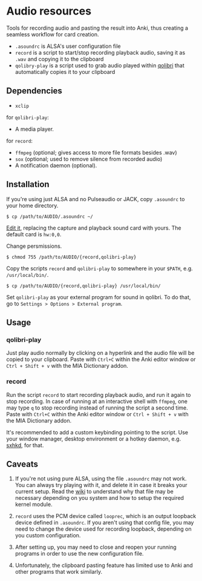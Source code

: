 # Audio resources

Tools for recording audio and pasting the result into Anki, thus creating a
seamless workflow for card creation.

- `.asoundrc` is ALSA's user configuration file
- `record` is a script to start/stop recording playback audio, saving it as
  `.wav` and copying it to the clipboard
- `qolibry-play` is a script used to grab audio played within
  [qolibri](https://github.com/ludios/qolibri) that automatically copies it to
your clipboard

## Dependencies

- `xclip`

for `qolibri-play`:

- A media player.

for `record`:
- `ffmpeg` (optional; gives access to more file formats besides .wav)
- `sox` (optional; used to remove silence from recorded audio)
- A notification daemon (optional). 

## Installation

If you're using just ALSA and no Pulseaudio or JACK, copy `.asoundrc` to your
home directory.  

```$ cp /path/to/AUDIO/.asoundrc ~/```

[Edit
it](https://github.com/edulim/Linux-MIA/wiki/Audio-system-setup#setting-up-alsa),
replacing the capture and playback sound card with yours. The default card is
`hw:0,0`.

Change persmissions.

```$ chmod 755 /path/to/AUDIO/{record,qolibri-play}```

Copy the scripts `record` and `qolibri-play` to somewhere in your `$PATH`, e.g.
`/usr/local/bin/`.  

```$ cp /path/to/AUDIO/{record,qolibri-play} /usr/local/bin/```

Set `qolibri-play` as your external program for sound in qolibri. To do that, go
to `Settings > Options > External program`.

## Usage

### qolibri-play

Just play audio normally by clicking on a hyperlink and the audio file will be
copied to your clipboard. Paste with `Ctrl+C` within the Anki editor window or
`Ctrl + Shift + v` with the MIA Dictionary addon.

### record

Run the script `record` to start recording playback audio, and run it again to
stop recording. In case of running at an interactive shell with `ffmpeg`, one
may type `q` to stop recording instead of running the script a second time.
Paste with `Ctrl+C` within the Anki editor window or `Ctrl + Shift + v` with the
MIA Dictionary addon.

It's recommended to add a custom keybinding pointing to the script. Use your
window manager, desktop environment or a hotkey daemon, e.g.
[sxhkd](https://github.com/baskerville/sxhkd), for that.

## Caveats

1. If you're not using pure ALSA, using the file `.asoundrc` may not work. You
can always try playing with it, and delete it in case it breaks your current
setup. Read the
[wiki](https://github.com/edulim/Linux-MIA/wiki/Audio-system-setup) to
understand why that file may be necessary depending on you system and how to
setup the required kernel module.

2. `record` uses the PCM device called `looprec`, which is an output loopback
device defined in `.asoundrc`. If you aren't using that config file, you may
need to change the device used for recording loopback, depending on you custom
configuration.

3. After setting up, you may need to close and reopen your running programs in
order to use the new configuration file.

4. Unfortunately, the clipboard pasting feature has limited use to Anki and
other programs that work similarly.
